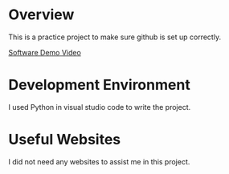 # Overview

This is a practice project to make sure github is set up correctly.

[Software Demo Video](https://youtu.be/bl8o0exexLw)

# Development Environment

I used Python in visual studio code to write the project.

# Useful Websites

I did not need any websites to assist me in this project.